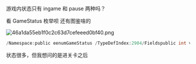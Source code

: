 游戏内状态只有 ingame 和 pause 两种吗？

看 GameStatus 枚举呗
还有图鉴啥的

![46a1da55eb1f0c2c63d7cefeeed0bf40.png](https://picgo18719498306.oss-cn-guangzhou.aliyuncs.com/46a1da55eb1f0c2c63d7cefeeed0bf40.png)
```C
/Namespace:public eenumGameStatus /TypeDefIndex:2904/Fieldspublic int value:/0x0public const GameStatus OpenOptions =-2:public const GameStatus OutGame =-1:public const GameStatus InGame =0:public constGameStatus Pause=1:public constGameStatus InInterlude=2;public constGameStatus Selecting=3:public const GameStatusAlmanac=4:public const GameStatus Car=5;public const GameStatussWating =6:public const GameStatusBigGarden=7:
```
状态很多，但我想问的是进关卡之后

